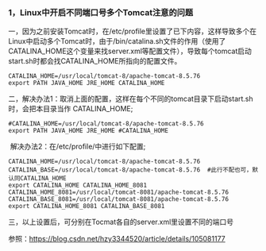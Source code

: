 ### 1，Linux中开启不同端口号多个Tomcat注意的问题

一，因为之前安装Tomcat时，在/etc/profile里设置了已下内容，这样导致多个在Linux中启动多个Tomcat时，由于/bin/catalina.sh文件的作用（使用了CATALINA_HOME这个变量来找server.xml等配置文件），导致每个tomcat启动start.sh时都会找CATALINA_HOME所指向的配置文件。

```shell
CATALINA_HOME=/usr/local/tomcat-8/apache-tomcat-8.5.76
export PATH JAVA_HOME JRE_HOME CATALINA_HOME
```

二，解决办法1：取消上面的配置，这样在每个不同的tomcat目录下启动start.sh时，会把本目录当作	  CATALINA_HOME;

```shell
#CATALINA_HOME=/usr/local/tomcat-8/apache-tomcat-8.5.76
export PATH JAVA_HOME JRE_HOME #CATALINA_HOME
```

​        解决办法2：在/etc/profile/中进行如下配置;

```shell
CATALINA_HOME=/usr/local/tomcat-8/apache-tomcat-8.5.76
CATALINA_BASE=/usr/local/tomcat-8/apache-tomcat-8.5.76  #此行不配也可，默认同CATALINA_HOME
export CATALINA_HOME CATALINA_HOME_8081 
CATALINA_HOME_8081=/usr/local/tomcat-8081/apache-tomcat-8.5.76
CATALINA_BASE_8081=/usr/local/tomcat-8081/apache-tomcat-8.5.76  
export CATALINA_HOME_8081 CATALINA_BASE_8081
```

三，以上设置后，可分别在Tocmat各自的server.xml里设置不同的端口号

参照：https://blog.csdn.net/hzy3344520/article/details/105081177

